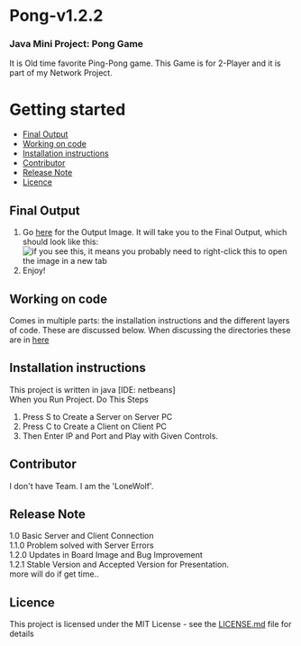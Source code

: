 # Pong-v1.2.2

### Java Mini Project: Pong Game <br />
It is Old time favorite Ping-Pong game. This Game is for 2-Player and it is part of my Network Project. <br />

# Getting started
* [Final Output](#final-output)
* [Working on code](#working-on-code)
 * [Installation instructions](#installation-instructions)
 * [Contributor](#contributor)
 * [Release Note](#release-note)
 * [Licence](#licence)

## Final Output

1. Go [here](https://github.com/Jignesh-81726/Pong-v1.2.1/blob/master/background_pong2.png) for the Output Image. It will take you to the Final Output, which should look like this: ![if you see this, it means you probably need to right-click this to open the image in a new tab](../master/background_pong2.png)
2. Enjoy!

## Working on code

Comes in multiple parts: the installation instructions and the different layers of code. These are discussed below. When discussing the directories these are in [here](../master/STRUCTURE.md) 

## Installation instructions

This project is written in java [IDE: netbeans] <br />
When you Run Project. Do This Steps <br />
1. Press S to Create a Server on Server PC
2. Press C to Create a Client on Client PC
3. Then Enter IP and Port and Play with Given Controls. 

## Contributor

I don't have Team. I am the 'LoneWolf'. <br />

## Release Note

1.0 Basic Server and Client Connection<br />
1.1.0 Problem solved with Server Errors<br />
1.2.0 Updates in Board Image and Bug Improvement<br />
1.2.1 Stable Version and Accepted Version for Presentation. <br />
more will do if get time..<br />

## Licence

This project is licensed under the MIT License - see the [LICENSE.md](../master/LICENSE.md) file for details<br />

